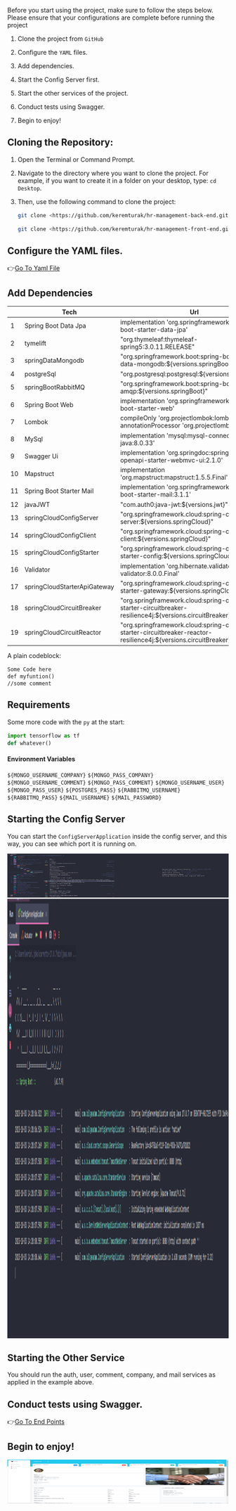 Before you start using the project, make sure to follow the steps below. Please ensure that your configurations are complete before running the project

1. Clone the project from `GitHub`

2. Configure the `YAML` files.

3. Add dependencies.

4. Start the Config Server first.

5. Start the other services of the project.

6. Conduct tests using Swagger.

7. Begin to enjoy!


## **Cloning the Repository:**

1. Open the Terminal or Command Prompt.

2. Navigate to the directory where you want to clone the project. For example, if you want to create it in a folder on your desktop, type: `cd Desktop`.

3. Then, use the following command to clone the project:

   ```bash
   git clone <https://github.com/keremturak/hr-management-back-end.git>
   ```
   
   ```bash
   git clone <https://github.com/keremturak/hr-management-front-end.git>
   ```






## Configure the YAML files.

👉[Go To Yaml File](https://keremturak.github.io/HR-Management-Documentation/config-server/#config-microservice)

## Add Dependencies

|      | Tech     | Url |
|----| -------- | ------- |
|1| Spring Boot Data Jpa  | implementation 'org.springframework.boot:spring-boot-starter-data-jpa'    |
|2| tymelift | "org.thymeleaf:thymeleaf-spring5:3.0.11.RELEASE"    |
|3| springDataMongodb  | "org.springframework.boot:spring-boot-starter-data-mongodb:${versions.springBoot}"    |
|4| postgreSql  | "org.postgresql:postgresql:${versions.postgreSql}"    |
|5| springBootRabbitMQ  | "org.springframework.boot:spring-boot-starter-amqp:${versions.springBoot}"    |
|6| Spring Boot Web | implementation 'org.springframework.boot:spring-boot-starter-web'     |
|7| Lombok    |compileOnly 'org.projectlombok:lombok'-----annotationProcessor 'org.projectlombok:lombok'    |
|8| MySql  | implementation 'mysql:mysql-connector-java:8.0.33'    |
|9| Swagger Ui | implementation 'org.springdoc:springdoc-openapi-starter-webmvc-ui:2.1.0'     |
|10| Mapstruct    | implementation 'org.mapstruct:mapstruct:1.5.5.Final'   |
|11| Spring Boot Starter Mail  | implementation 'org.springframework.boot:spring-boot-starter-mail:3.1.1'   |
|12| javaJWT  | "com.auth0:java-jwt:${versions.jwt}"    |
|13| springCloudConfigServer | 	"org.springframework.cloud:spring-cloud-config-server:${versions.springCloud}"    |
|14| springCloudConfigClient | 	"org.springframework.cloud:spring-cloud-config-client:${versions.springCloud}"    |
|15| springCloudConfigStarter | 	"org.springframework.cloud:spring-cloud-starter-config:${versions.springCloud}"    |
|16| Validator | 	implementation  'org.hibernate.validator:hibernate-validator:8.0.0.Final'    |
|17| springCloudStarterApiGateway | 	"org.springframework.cloud:spring-cloud-starter-gateway:${versions.springCloud}"    |
|18| springCloudCircuitBreaker | 	"org.springframework.cloud:spring-cloud-starter-circuitbreaker-resilience4j:${versions.circuitBreaker}"    |
|19| springCloudCircuitReactor | 	"org.springframework.cloud:spring-cloud-starter-circuitbreaker-reactor-resilience4j:${versions.circuitBreaker}"    |
              



A plain codeblock:

```
Some Code here
def myfuntion()
//some comment
```
## Requirements

Some more code with the `py` at the start:

```	py
import tensorflow as tf
def whatever()
```
#### Environment Variables
`${MONGO_USERNAME_COMPANY}`
`${MONGO_PASS_COMPANY}` 
`${MONGO_USERNAME_COMMENT}` 
`${MONGO_PASS_COMMENT}` 
`${MONGO_USERNAME_USER}` 
`${MONGO_PASS_USER}` 
`${POSTGRES_PASS}` 
`${RABBITMQ_USERNAME}` 
`${RABBITMQ_PASS}` 
`${MAIL_USERNAME}` 
`${MAIL_PASSWORD}` 



## Starting the Config Server
You can start the `ConfigServerApplication` inside the config server, and this way, you can see which port it is running on.



<div style="text-align:center">
    <img src="https://github.com/keremturak/HR-Management-Documentation/blob/main/docs/img/starting-config-server-1.png?raw=true" alt="Açıklama buraya" width="1000" height="100">
</div>
<div style="text-align:center">
    <img src="https://github.com/keremturak/HR-Management-Documentation/blob/main/docs/img/starting-config-server-2.png?raw=true" alt="Açıklama buraya" width="1000" height="1000">
</div>







## Starting the Other Service

You should run the auth, user, comment, company, and mail services as applied in the example above.

## Conduct tests using Swagger.

👉[Go To End Points](https://keremturak.github.io/HR-Management-Documentation/Project%20Offerings/#end-points)

## Begin to enjoy!


<div style="text-align:center">
    <img src="https://github.com/keremturak/HR-Management-Documentation/blob/main/docs/img/employee_dashboard.png?raw=true)https://github.com/keremturak/HR-Management-Documentation/blob/main/docs/img/employee_dashboard.png?raw=true" alt="Açıklama buraya" width="1000" height="100">
</div>





